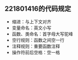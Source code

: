﻿## 221801416的代码规定
 - 缩进：与上下文对齐
 - 变量命名：英文小写
 - 函数、类命名：首字母大写驼峰
 - 空行规则：函数之间空一行
 - 注释规则：重要函数注释
 - 操作符前后空格：空一格


